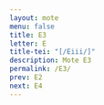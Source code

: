 ```yaml
---
layout: mote
menu: false
title: E3
letter: E
title-tei: "[/Eiii/]"
description: Mote E3
permalink: /E3/
prev: E2
next: E4
---
```

